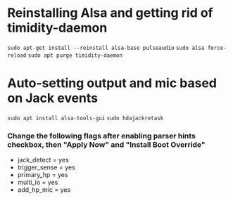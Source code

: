 # Reinstalling Alsa and getting rid of timidity-daemon
`sudo apt-get install --reinstall alsa-base pulseaudio`
`sudo alsa force-reload`
`sudo apt purge timidity-daemon`

# Auto-setting output and mic based on Jack events
`sudo apt install alsa-tools-gui`
`sudo hdajackretask`
### Change the following flags after enabling parser hints checkbox, then "Apply Now" and "Install Boot Override"
- jack_detect = yes
- trigger_sense = yes
- primary_hp = yes
- multi_io = yes
- add_hp_mic = yes
